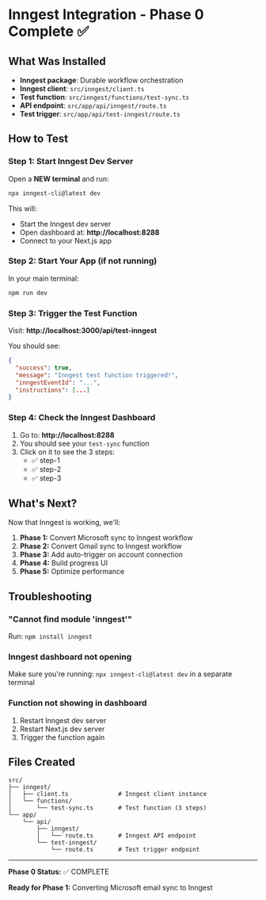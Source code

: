 # Inngest Integration - Phase 0 Complete ✅

## What Was Installed

- **Inngest package**: Durable workflow orchestration
- **Inngest client**: `src/inngest/client.ts`
- **Test function**: `src/inngest/functions/test-sync.ts`
- **API endpoint**: `src/app/api/inngest/route.ts`
- **Test trigger**: `src/app/api/test-inngest/route.ts`

## How to Test

### Step 1: Start Inngest Dev Server

Open a **NEW terminal** and run:

```bash
npx inngest-cli@latest dev
```

This will:

- Start the Inngest dev server
- Open dashboard at: **http://localhost:8288**
- Connect to your Next.js app

### Step 2: Start Your App (if not running)

In your main terminal:

```bash
npm run dev
```

### Step 3: Trigger the Test Function

Visit: **http://localhost:3000/api/test-inngest**

You should see:

```json
{
  "success": true,
  "message": "Inngest test function triggered!",
  "inngestEventId": "...",
  "instructions": [...]
}
```

### Step 4: Check the Inngest Dashboard

1. Go to: **http://localhost:8288**
2. You should see your `test-sync` function
3. Click on it to see the 3 steps:
   - ✅ step-1
   - ✅ step-2
   - ✅ step-3

## What's Next?

Now that Inngest is working, we'll:

1. **Phase 1:** Convert Microsoft sync to Inngest workflow
2. **Phase 2:** Convert Gmail sync to Inngest workflow
3. **Phase 3:** Add auto-trigger on account connection
4. **Phase 4:** Build progress UI
5. **Phase 5:** Optimize performance

## Troubleshooting

### "Cannot find module 'inngest'"

Run: `npm install inngest`

### Inngest dashboard not opening

Make sure you're running: `npx inngest-cli@latest dev` in a separate terminal

### Function not showing in dashboard

1. Restart Inngest dev server
2. Restart Next.js dev server
3. Trigger the function again

## Files Created

```
src/
├── inngest/
│   ├── client.ts              # Inngest client instance
│   └── functions/
│       └── test-sync.ts       # Test function (3 steps)
└── app/
    └── api/
        ├── inngest/
        │   └── route.ts       # Inngest API endpoint
        └── test-inngest/
            └── route.ts       # Test trigger endpoint
```

---

**Phase 0 Status:** ✅ COMPLETE

**Ready for Phase 1:** Converting Microsoft email sync to Inngest
